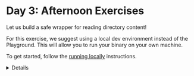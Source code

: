 # Day 3: Afternoon Exercises

Let us build a safe wrapper for reading directory content!

For this exercise, we suggest using a local dev environment instead of the
Playground. This will allow you to run your binary on your own machine.

To get started, follow the [running locally] instructions.

[running locally]: ../../cargo/running-locally.md

<details>

After looking at the exercise, you can look at the [solution] provided.

[solution]: solutions-afternoon.md

</details>
